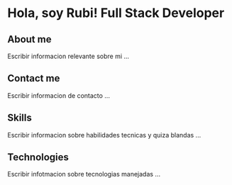 # Hola, soy Rubi! Full Stack Developer
## About me
Escribir informacion relevante sobre mi ...
## Contact me
Escribir informacion de contacto ...
## Skills
Escribir informacion sobre habilidades tecnicas y quiza blandas ...
## Technologies 
Escribir infotmacion sobre tecnologias manejadas ...
